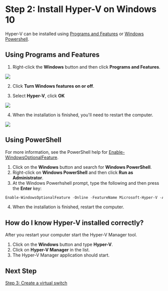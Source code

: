 # Step 2: Install Hyper-V on Windows 10

Hyper-V can be installed using [Programs and Features](#UsingProgramsandFeatures) or [Windows Powershell](#UsingPowerShell).

## Using Programs and Features

1. Right-click the **Windows** button and then click **Programs and Features**.

  ![](media\programs_and_features.png)

2. Click **Turn Windows features on or off**.

3. Select **Hyper-V**, click **OK**

  ![](media\hyper-v_feature_selected.png)

4. When the installation is finished, you'll need  to restart the computer.

  ![](media\restart.png)

## Using PowerShell

For more information, see the PowerShell help for [Enable-WindowsOptionalFeature](https://technet.microsoft.com/library/hh852172.aspx).

1. Click on the **Windows** button and search for **Windows PowerShell**.
2. Right-click on **Windows PowerShell** and then click **Run as Administrator**.
3. At the Windows Powerhshell prompt, type the following and then press the **Enter** key:
``` PowerShell
Enable-WindowsOptionalFeature -Online -FeatureName Microsoft-Hyper-V -All
```
4. When the installation is finished, restart the computer.

## How do I know Hyper-V installed correctly?

After you restart your computer start the Hyper-V Manager tool.

1. Click on the **Windows** button and type **Hyper-V**.
2. Click on **Hyper-V Manager** in the list.
3. The Hyper-V Manager application should start.


## Next Step

[Step 3: Create a virtual switch](walkthrough_virtual_switch.md)



<!--HONumber=Jan16_HO2-->
